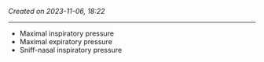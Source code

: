 *Created on 2023-11-06, 18:22* 

---
- Maximal inspiratory pressure
- Maximal expiratory pressure
- Sniff-nasal inspiratory pressure

